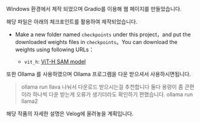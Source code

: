 Windows 환경에서 제작 되었으며 Gradio를 이용해 웹 페이지를 만들었습니다.

해당 파일은  아래의 체크포인트를 활용하여 제작되었습니다.

- Make a new folder named `checkpoints` under this project，and put the downloaded weights files in `checkpoints`。You can download the weights using following URLs：

  - `vit_h`: [ViT-H SAM model](https://dl.fbaipublicfiles.com/segment_anything/sam_vit_h_4b8939.pth)

또한 Ollama 를 사용하였으며
Ollama 프로그램을 다운 받으셔서 사용하시면됩니다.
> ollama run llava
나눠서 다운로드 받으시는걸 추천합니다 둘다 용량이 좀 큰편이라 하나씩 다운 받는게 오류가 생기더라도 확인하기 편했습니다.
> ollama run llama2

해당 작품의 자세한 설명은 Velog에 올려놓을 계획입니다. 